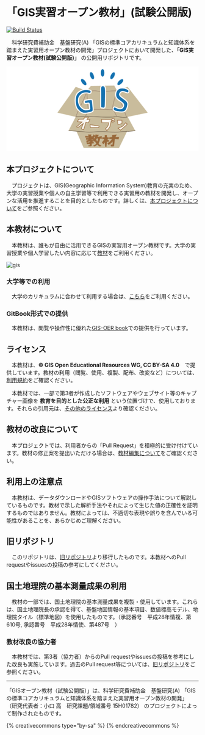 # 「GIS実習オープン教材」(試験公開版)

[![Build Status](https://travis-ci.org/gis-oer/gis-oer.svg?branch=master)](https://travis-ci.org/gis-oer/gis-oer)

　科学研究費補助金　基盤研究(A) 「GISの標準コアカリキュラムと知識体系を踏まえた実習用オープン教材の開発」プロジェクトにおいて開発した、**「GIS実習オープン教材(試験公開版)」** の公開用リポジトリです。

![gis](./img/topimage.png)

## 本プロジェクトについて
　プロジェクトは、GIS(Geographic Information System)教育の充実のため、大学の実習授業や個人の自主学習等で利用できる実習用の教材を開発し、オープンな活用を推進することを目的としたものです。詳しくは、[本プロジェクトについて](./本プロジェクトについて.md)をご参照ください。

## 本教材について
　本教材は、誰もが自由に活用できるGISの実習用オープン教材です。大学の実習授業や個人学習したい内容に応じて[教材](./GISオープン教材/README.md)をご利用ください。

![gis](./img/demo.gif)

### 大学等での利用
　大学のカリキュラムに合わせて利用する場合は、[こちら](./GISオープン教材/課題/README.md)をご利用ください。

### GitBook形式での提供
　本教材は、閲覧や操作性に優れた[GIS-OER  book](https://gis-oer.github.io/gitbook/book/)での提供を行っています。

## ライセンス
　本教材は、**© GIS Open Educational Resources WG, CC BY-SA 4.0**　で提供しています。教材の利用（閲覧、使用、複製、配布、改変など）については、[利用規約]をご確認ください。

　本教材では、一部で第3者が作成したソフトウェアやウェブサイト等のキャプチャー画像を **教育を目的とした公正な利用** という位置づけで、使用しております。それらの引用元は、[その他のライセンス]より確認ください。

## 教材の改良について
　本プロジェクトでは、利用者からの「Pull Request」を積極的に受け付けています。教材の修正案を提出いただける場合は、[教材編集について]をご確認ください。

## 利用上の注意点
　本教材は、データダウンロードやGISソフトウェアの操作手法について解説しているものです。教材で示した解析手法やそれによって生じた値の正確性を証明するものではありません。教材によっては、不適切な表現や誤りを含んでいる可能性があることを、あらかじめご理解ください。

## 旧リポジトリ
　このリポジトリは、[旧リポジトリ]より移行したものです。本教材へのPull requestやissuesの投稿の参考にしてください。

## 国土地理院の基本測量成果の利用
　教材の一部では、国土地理院の基本測量成果を複製・使用しています。これらは、国土地理院長の承認を得て、基盤地図情報の基本項目、数値標高モデル、地理院タイル（標準地図）を使用したものです。（承認番号　平成28年情複、第610号, 承認番号　平成28年情使、第487号　）

### 教材改良の協力者
　本教材では、第3者（協力者）からのPull requestやissuesの投稿を参考にした改良も実施しています。過去のPull request等については、[旧リポジトリ]をご参照ください。

---------------

「GISオープン教材（試験公開版）」は、科学研究費補助金　基盤研究(A) 「GISの標準コアカリキュラムと知識体系を踏まえた実習用オープン教材の開発」 （研究代表者：小口 高　研究課題/領域番号	15H01782） のプロジェクトによって制作されたものです。


{% creativecommons type="by-sa" %}
{% endcreativecommons %}


[旧リポジトリ]:https://github.com/yamauchi-inochu/demo
[その他のライセンス]:./GISオープン教材/その他のライセンスについて.md
[教材編集について]:./GISオープン教材/教材編集について.md
[利用規約]:./利用規約.md
